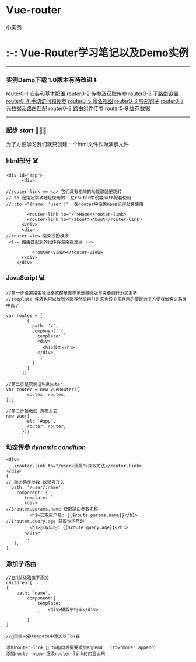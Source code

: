 # Vue-router
小实例
# :-: Vue-Router学习笔记以及Demo实例
*****
### 实例Demo下载 1.0版本有待改进 ⏬
[router0-1 安装和基本配置 ](https://github.com/ragnar-document/Vue-router/tree/master/router0-1)
[router0-2 传参及获取传参 ](https://github.com/ragnar-document/Vue-router/tree/master/router0-2)
[router0-3 子路由设置 ](https://github.com/ragnar-document/Vue-router/tree/master/router0-3)
[router0-4 手动访问和传参](https://github.com/ragnar-document/Vue-router/tree/master/router0-4) 
[router0-5 命名视图](https://github.com/ragnar-document/Vue-router/tree/master/router0-5) 
[router0-6 导航钩子](https://github.com/ragnar-document/Vue-router/tree/master/router0-6) 
[router0-7 元数据及路由匹配](https://github.com/ragnar-document/Vue-router/tree/master/router0-7)
[router0-8 路由组件传参](https://github.com/ragnar-document/Vue-router/tree/master/router0-8)
[router0-9 缓存数据](https://github.com/ragnar-document/Vue-router/tree/master/router0-9)
*****
### 起步 ***start*** 🏃🏃‍♀️
为了方便学习我们就只创建一个html文件作为演示文件  
### **html部分**  ☠️
```
<div id="app">
      <div>

//router-link == <a> 它们具有相同的功能那就是跳转 
// to 是指定跳转地址使用的  在router中设置path配套使用
// :to ="{name: 'user'}"  在router中设置name记得配套使用

        <router-link to="/">Home</router-link>
        <router-link to="/about">About</router-link>
      </div>
      <div>
//router-view 渲染视图模版
 <!-- 路由匹配到的组件将渲染在这里 -->

          <router-view></router-view>
      </div>
    </div>
```
### JavaScript 💻
```
//第一步设置路由地址格式都是差不多是基础版本需要自行添加更多
//template 模版也可以放到外面写然后再引进来也没关系官网的便是为了方便我嵌套进路径中去了

var routes = [
        {
          path: '/',
          component: {
            template: `
            <div>
              <h1>首页</h1>
            </div>
            `,
          }
        }
      ];
```
```
//第二步是实例话VuRouter
var router = new VueRouter({
        routes: routes,
});
```
```
//第三步挂载到 页面上去
new Vue({
        el: '#app',
        router: router,
      });
```
### 动态传参   ***dynamic condition*** 
```
<div>
   <router-link to="/user/蛋蛋">获取方法</router-link>
</div>
{
// 动态路径参数 以冒号开头
  path: '/user/:name',
    component: {
       template: `
       <div>
//$router.params.name 获取路由参数名称
         <h1>获取用户名: {{$route.params.name}}</h1> 
//$router.query.age 获取询问年龄
         <h1>获取年纪: {{$route.query.age}}</h1> 
       </div>
       `,
   },
},
```
### 添加子路由
```
//在👨父级路由下添加
children:[
{
    path: 'name',
        component:{
            template:`
                <div>模版字符串</div>
            `
        }
]
```
```
//👨父级内容tempate中添加以下内容

添加router-link 🔗 to指向后需要添加append  （to="more" append）
添加router-view 渲染router-link的内容出来
```
